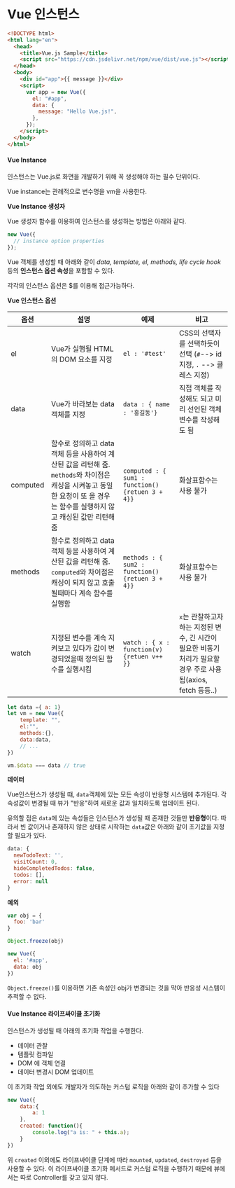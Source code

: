 # Vue 인스턴스

```html
<!DOCTYPE html>
<html lang="en">
  <head>
    <title>Vue.js Sample</title>
    <script src="https://cdn.jsdelivr.net/npm/vue/dist/vue.js"></script>
  </head>
  <body>
    <div id="app">{{ message }}</div>
    <script>
      var app = new Vue({
        el: "#app",
        data: {
          message: "Hello Vue.js!",
        },
      });
    </script>
  </body>
</html>

```

#### Vue Instance

인스턴스는 Vue.js로 화면을 개발하기 위해 꼭 생성해야 하는 필수 단위이다.

Vue instance는 관례적으로 변수명을 vm을 사용한다.

**Vue Instance 생성자**

Vue 생성자 함수를 이용하여 인스턴스를 생성하는 방법은 아래와 같다.

```js
new Vue({
  // instance option properties
});
```

Vue 객체를 생성할 때 아래와 같이 *data, template, el, methods, life cycle hook* 등의 **인스턴스 옵션 속성**을 포함할 수 있다.

각각의 인스턴스 옵션은 $를 이용해 접근가능하다.

**Vue 인스턴스 옵션**

| 옵션     | 설명                                                         | 예제                                             | 비고                                                         |
| -------- | ------------------------------------------------------------ | ------------------------------------------------ | ------------------------------------------------------------ |
| el       | Vue가 실행될 HTML의 DOM 요소를 지정                          | `el : '#test'`                                   | CSS의 선택자를 선택하듯이 선택 (`#`--> id 지정, `.` --> 클레스 지정) |
| data     | Vue가 바라보는 data 객체를 지정                              | `data : { name : '홍길동'}`                      | 직접 객체를 작성해도 되고 미리 선언된 객체변수를 작성해도 됨 |
| computed | 함수로 정의하고 data객체 등을 사용하여 계산된 값을 리턴해 줌. `methods`와 차이점은 캐싱을 시켜놓고 동일한 요청이 또 올 경우는 함수를 실행하지 않고 캐싱된 값만 리턴해 줌 | `computed : { sum1 : function() {retuen 3 + 4}}` | 화살표함수는 사용 불가                                       |
| methods  | 함수로 정의하고 data객체 등을 사용하여 계산된 값을 리턴해 줌. `computed`와 차이점은 캐싱이 되지 않고 호출될때마다 계속 함수를 실행함 | `methods : { sum2 : function() {retuen 3 + 4}}`  | 화살표함수는 사용 불가                                       |
| watch    | 지정된 변수를 계속 지켜보고 있다가 값이 변경되었을때 정의된 함수를 실행시킴 | `watch : { x : function(v) {retuen v++ }}`       | `x`는 관찰하고자 하는 지정된 변수, 긴 시간이 필요한 비동기 처리가 필요할 경우 주로 사용됨(axios, fetch 등등..) |

```js
let data ={ a: 1}
let vm = new Vue({
    template: "",
    el:"",
    methods:{},
    data:data,
    // ...
})

vm.$data === data // true
```

**데이터**

Vue인스턴스가 생성될 떄, `data`객체에 있는 모든 속성이 반응형 시스템에 추가된다. 각 속성값이 변경될 때 뷰가 "반응"하여 새로운 값과 일치하도록 업데이트 된다.

유의할 점은 `data`에 있는 속성들은 인스턴스가 생성될 때 존재한 것들만 **반응형**이다. 따라서 빈 값이거나 존재하지 않은 상태로 시작하는 `data`값은 아래와 같이 초기값을 지정할 필요가 있다.

```js
data: {
  newTodoText: '',
  visitCount: 0,
  hideCompletedTodos: false,
  todos: [],
  error: null
}
```

**예외**

```js
var obj = {
  foo: 'bar'
}

Object.freeze(obj)

new Vue({
  el: '#app',
  data: obj
})
```

`Object.freeze()`를 이용하면 기존 속성인 obj가 변경되는 것을 막아 반응성 시스템이 추적할 수 없다.

#### Vue Instance 라이프싸이클 초기화

인스턴스가 생성될 때 아래의 초기화 작업을 수행한다.

- 데이터 관찰
- 템플릿 컴파일
- DOM 에 객체 연결
- 데이터 변경시 DOM 업데이트

이 초기화 작업 외에도 개발자가 의도하는 커스텀 로직을 아래와 같이 추가할 수 있다

```js
new Vue({
    data:{
        a: 1
    },
    created: function(){
        console.log("a is: " + this.a);
    }
})
```

위 `created` 이외에도 라이프싸이클 단계에 따라 `mounted`, `updated`, `destroyed` 등을 사용할 수 있다. 이 라이프싸이클 초기화 메서드로 커스텀 로직을 수행하기 때문에 뷰에서는 따로 Controller를 갖고 있지 않다.